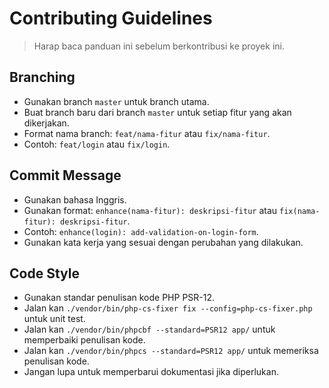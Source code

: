 # Contributing Guidelines

> Harap baca panduan ini sebelum berkontribusi ke proyek ini.

## Branching

-   Gunakan branch `master` untuk branch utama.
-   Buat branch baru dari branch `master` untuk setiap fitur yang akan dikerjakan.
-   Format nama branch: `feat/nama-fitur` atau `fix/nama-fitur`.
-   Contoh: `feat/login` atau `fix/login`.
<!-- (Kondisi brancing jika membuat feature baru yang perlu di review dan pull request) -->

## Commit Message

-   Gunakan bahasa Inggris.
-   Gunakan format: `enhance(nama-fitur): deskripsi-fitur` atau `fix(nama-fitur): deskripsi-fitur`.
-   Contoh: `enhance(login): add-validation-on-login-form`.
-   Gunakan kata kerja yang sesuai dengan perubahan yang dilakukan.
<!-- (Kondisi jika hanya menigkatkan feature pada salah satu branch) -->

## Code Style

-   Gunakan standar penulisan kode PHP PSR-12.
-   Jalan kan `./vendor/bin/php-cs-fixer fix --config=php-cs-fixer.php` untuk unit test.
-   Jalan kan `./vendor/bin/phpcbf --standard=PSR12 app/` untuk memperbaiki penulisan kode.
-   Jalan kan `./vendor/bin/phpcs --standard=PSR12 app/` untuk memeriksa penulisan kode.
-   Jangan lupa untuk memperbarui dokumentasi jika diperlukan.
<!-- (run di terminal dalam project) -->
